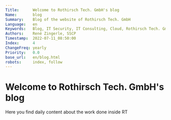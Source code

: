 ```yaml
---
Title:      Welcome to Rothirsch Tech. GmbH's blog
Name:       blog
Summary:    Blog of the website of Rothirsch Tech. GmbH
Language:   en
Keywords:   Blog, IT Security, IT Consulting, Cloud, Rothirsch Tech. GmbH, Tirol
Authors:    René Zingerle, SSCP
Timestamp:  2022-07-11_08:50:00
Index:      4
ChangeFreq: yearly
Priority:   0.0
base_url:   en/blog.html
robots:     index, follow
---
```


# Welcome to Rothirsch Tech. GmbH's blog

Here you find daily content about the work done inside RT
